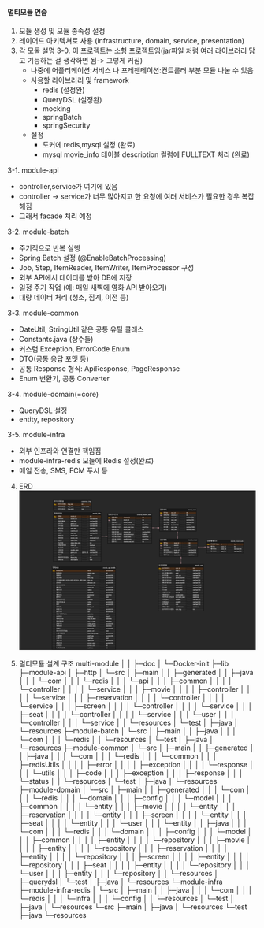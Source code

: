 #### 멀티모듈 연습 ####
1. 모듈 생성 및 모듈 종속성 설정
2. 레이어드 아키텍쳐로 사용 (infrastructure, domain, service, presentation)
3. 각 모둘 설명
3-0. 이 프로젝트는 소형 프로젝트임(jar파일 처럼 여러 라이브러리 담고 기능하는 걸 생각하면 됨-> 그렇게 커짐)
   - 나중에 어플리케이션:서비스 나 프레젠테이션:컨트롤러 부분 모듈 나눌 수 있음
   - 사용할 라이브러리 및 framework
     - redis (설정완)
     - QueryDSL (설정완)
     - mocking
     - springBatch 
     - springSecurity
   - 설정 
     - 도커에 redis,mysql 설정 (완료)
     - mysql movie_info 테이블 description 컬럼에 FULLTEXT 처리 (완료)

   
3-1. module-api
   - controller,service가 여기에 있음
   - controller -> service가 너무 많아지고 한 요청에 여러 서비스가 필요한 경우 복잡해짐
   - 그래서 facade 처리 예정


3-2. module-batch
   - 주기적으로 반복 실행
   - Spring Batch 설정 (@EnableBatchProcessing)
   - Job, Step, ItemReader, ItemWriter, ItemProcessor 구성
   - 외부 API에서 데이터를 받아 DB에 저장
   - 일정 주기 작업 (예: 매일 새벽에 영화 API 받아오기)
   - 대량 데이터 처리 (청소, 집계, 이전 등)


3-3. module-common
   - DateUtil, StringUtil 같은 공통 유틸 클래스
   - Constants.java (상수들)
   - 커스텀 Exception, ErrorCode Enum
   - DTO(공통 응답 포맷 등)
   - 공통 Response 형식: ApiResponse, PageResponse 
   - Enum 변환기, 공통 Converter


3-4. module-domain(=core)
   - QueryDSL 설정
   - entity, repository


3-5. module-infra
   - 외부 인프라와 연결만 책임짐
   - module-infra-redis 모듈에 Redis 설정(완료)
   - 메일 전송, SMS, FCM 푸시 등



4. ERD
![img_1.png](img_1.png)


5. 멀티모듈 설계 구조
multi-module
│
│
├─doc
│  └─Docker-init
├─lib
├─module-api
│  ├─http
│  └─src
│      ├─main
│      │  ├─generated
│      │  ├─java
│      │  │  └─com
│      │  │      └─redis
│      │  │          └─api
│      │  │              ├─common
│      │  │              │  └─controller 
│      │  │              │  └─service
│      │  │              ├─movie
│      │  │              │  ├─controller
│      │  │              │  └─service
│      │  │              ├─reservation
│      │  │              │  └─controller
│      │  │              │  └─service
│      │  │              ├─screen
│      │  │              │  └─controller
│      │  │              │  └─service
│      │  │              ├─seat
│      │  │              │  └─controller
│      │  │              │  └─service
│      │  │              └─user
│      │  │                  └─controller
│      │  │                  └─service
│      │  └─resources
│      └─test
│          ├─java
│          └─resources
├─module-batch
│  └─src
│      ├─main
│      │  ├─java
│      │  │  └─com
│      │  │      └─redis
│      │  └─resources
│      └─test
│          ├─java
│          └─resources
├─module-common
│  └─src
│      ├─main
│      │  ├─generated
│      │  ├─java
│      │  │  └─com
│      │  │      └─redis
│      │  │          └─common
│      │  │              ├─redisUtils
│      │  │              │  ├─error
│      │  │              │  ├─exception
│      │  │              │  └─response
│      │  │              └─utils
│      │  │                  ├─code
│      │  │                  ├─exception
│      │  │                  ├─response
│      │  │                  └─status
│      │  └─resources
│      └─test
│          ├─java
│          └─resources
├─module-domain
│  └─src
│      ├─main
│      │  ├─generated
│      │  │  └─com
│      │  │      └─redis
│      │  │          └─domain
│      │  │              ├─config
│      │  │              └─model
│      │  │                  ├─common
│      │  │                  │  └─entity
│      │  │                  ├─movie
│      │  │                  │  └─entity
│      │  │                  ├─reservation
│      │  │                  │  └─entity
│      │  │                  ├─screen
│      │  │                  │  └─entity
│      │  │                  ├─seat
│      │  │                  │  └─entity
│      │  │                  └─user
│      │  │                      └─entity
│      │  ├─java
│      │  │  └─com
│      │  │      └─redis
│      │  │          └─domain
│      │  │              ├─config
│      │  │              └─model
│      │  │                  ├─common
│      │  │                  │  ├─entity
│      │  │                  │  └─repository
│      │  │                  ├─movie
│      │  │                  │  ├─entity
│      │  │                  │  └─repository
│      │  │                  ├─reservation
│      │  │                  │  ├─entity
│      │  │                  │  └─repository
│      │  │                  ├─screen
│      │  │                  │  ├─entity
│      │  │                  │  └─repository
│      │  │                  ├─seat
│      │  │                  │  ├─entity
│      │  │                  │  └─repository
│      │  │                  └─user
│      │  │                      ├─entity
│      │  │                      └─repository
│      │  └─resources
│      ├─querydsl
│      └─test
│          ├─java
│          └─resources
└─module-infra
   ├─module-infra-redis
   │  └─src
   │      ├─main
   │      │  ├─java
   │      │  │  └─com
   │      │  │      └─redis
   │      │  │          └─infra
   │      │  │              └─config
   │      │  └─resources
   │      └─test
   │          ├─java
   │          └─resources
   └─src
   ├─main
   │  ├─java
   │  └─resources
   └─test
   ├─java
   └─resources




   
